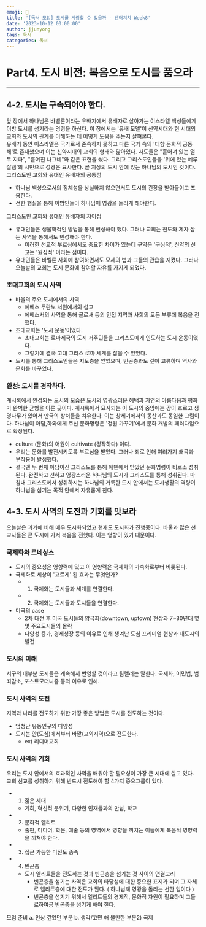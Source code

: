 ```yaml
---
emoji: 🧢
title: '[독서 모임] 도시를 사랑할 수 있을까 - 센터처치 Week8'
date: '2023-10-12 00:00:00'
author: jjunyong
tags: 독서
categories: 독서
---
```


# Part4. 도시 비전: 복음으로 도시를 품으라 
---

## 4-2. 도시는 구속되어야 한다.
앞 장에서 하나님은 바벨론이라는 유배지에서 유배자로 살아가는 이스라엘 백성들에게 이방 도시를 섬기라는 명령을 하신다. 
이 장에서는 '유배 모델'이 신약시대와 현 시대의 교회와 도시의 관계를 이해하는 데 어떻게 도움을 주는지 살펴본다. 
<br> 
유배기 동안 이스라엘은 국가로서 존속하지 못하고 다른 국가 속의 '대항 문화적 공동체'로 존재했으며 이는 신약시대의 교회의 형태와 닮아있다. 
사도들은 "흩어져 있는 열두 지파", "흩어진 나그네"와 같은 표현을 썼다. 그리고 그리스도인들을 '위에 있는 예루살렘'의 시민으로 성경은 묘사한다.
곧 지상의 도시 안에 있는 하나님의 도시인 것이다. 
<br>
그리스도인 교회와 유대인 유배자의 공통점
- 하나님 백성으로서의 정체성을 상실하지 않으면서도 도시의 긴장을 받아들이고 포용한다. 
- 선한 행실을 통해 이방인들이 하나님께 영광을 돌리게 해야한다. 

그리스도인 교회와 유대인 유배자의 차이점
- 유대인들은 생물학적인 방법을 통해 번성해야 했다. 그러나 교회는 전도와 제자 삼는 사역을 통해서도 번성해야 한다. 
  - 이러한 선교적 부르심에서도 중요한 차이가 있는데 구약은 '구심적', 신약의 선교는 '원심적' 이라는 점이다. 
- 유대인들은 바벨론 사회에 참여하면서도 모세의 법과 그들의 관습을 지켰다. 그러나 오늘날의 교회는 도시 문화에 참여할 자유를 가지게 되었다. 

### 초대교회의 도시 사역 
- 바울의 주요 도시에서의 사역
  - 에베소 두란노 서원에서의 설교 
  - 에베소서의 사역을 통해 골로새 등의 인접 지역과 사회의 모든 부류에 복음을 전했다. 
- 초대교회는 '도시 운동'이었다.
  - 초대교회는 로마제국의 도시 거주민들을 그리스도에게 인도하는 도시 운동이었다. 
  - 그렇기에 결국 고대 그리스 로마 세계를 잡을 수 있었다. 
- 도시를 통해 그리스도인들은 지도층을 얻었으며, 빈곤층과도 깊이 교류하며 역사와 문화를 바꾸었다. 

### 완성: 도시를 경작하다.
계시록에서 완성되는 도시의 모습은 도시의 영광스러운 혜택과 자연의 아름다움과 평화가 완벽한 균형을 이룬 곳이다. 
계시록에서 묘사되는 이 도시의 중앙에는 강이 흐르고 생명나무가 있어서 만국의 상처들을 치유한다. 이는 창세기에서의 동산과도 동일한 그림이다. 
하나님이 아담,하와에게 주신 문화명령은 '정원 가꾸기'에서 문화 개발의 패러다임으로 확장된다. 
- culture (문화)의 어원이 cultivate (경작하다) 이다. 
- 우리는 문화를 발전시키도록 부르심을 받았다. 그러나 죄로 인해 여러가지 왜곡과 부작용이 발생했다. 
- 결국엔 두 번째 아담이신 그리스도를 통해 에덴에서 받았던 문화명령이 비로소 성취된다. 완전하고 선하고 영광스러운 하나님의 도시가 그리스도를 통해 성취된다. 마침내 그리스도께서 성취하시는 하나님의 거룩한 도시 안에서는 도시생활의 역량이 하나님을 섬기는 목적 안에서 자유롭게 친다. 

## 4-3. 도시 사역의 도전과 기회를 맛보라
오늘날은 과거에 비해 매우 도시화되었고 현재도 도시화가 진행중이다. 바울과 많은 선교사들은 큰 도시에 가서 복음을 전했다. 이는 영향이 있기 때문이다.

### 국제화와 르네상스
- 도시의 중요성은 영향력에 있고 이 영향력은 국제화의 가속화로부터 비롯된다. 
- 국제화로 세상이 '고르게' 된 효과는 무엇인가? 
  - 1) 국제화는 도시들과 세계를 연결한다. 
  - 2) 국제화는 도시들과 도시들을 연결한다. 
- 미국의 case
  - 2차 대전 후 미국 도시들의 양극화(downtown, uptown) 현상과 7~80년대 몇몇 주요도시들의 몰락
  - 다양성 증가, 경제성장 등의 이유로 인해 생겨난 도심 프리미엄 현상과 대도시의 발전

### 도시의 미래 
서구의 대부분 도시들은 계속해서 번영할 것이라고 팀켈러는 말한다. 국제화, 이민법, 범죄감소, 포스트모더니즘 등의 이유로 인해. 

### 도시 사역의 도전 
지역과 나라를 전도하기 위한 가장 좋은 방법은 도시를 전도하는 것이다. 
- 엄청난 유동인구와 다양성
- 도시는 안(도심)에서부터 바깥(교외지역)으로 전도한다. 
  - ex) 리디머교회

### 도시 사역의 기회 
우리는 도시 안에서의 효과적인 사역을 배워야 할 필요성이 가장 큰 시대에 살고 있다. 교회 선교를 성취하기 위해 반드시 전도해야 할 4가지 중요그룹이 있다.
- 1) 젊은 세대
  - 기회, 혁신적 분위기, 다양한 인재들과의 만남, 학교
- 2) 문화적 엘리트
  - 출판, 미디어, 학문, 예술 등의 영역에서 영향을 끼치는 이들에게 복음적 영향력을 끼쳐야 한다.
- 3) 접근 가능한 미전도 종족
- 4) 빈곤층
  - 도시 엘리트들을 전도하는 것과 빈곤층을 섬기는 것 사이의 연결고리
    - 빈곤층을 섬기는 사역은 교회의 타당성에 대한 중요한 표지가 되며 그 자체로 엘리트층에 대한 전도가 된다. ( 하나님께 영광을 돌리는 선한 일이다 )
    - 빈곤층을 섬기기 위해서 엘리트들의 경제적, 문화적 자원이 필요하며 그들로하여금 빈곤층을 섬기게 해야 한다.
    
모임 준비
a. 인상 깊었던 부분
b. 생각/고민 해 볼만한 부분2) 국제